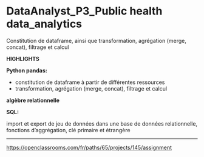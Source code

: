 # DataAnalyst_P3_Public health data_analytics
Constitution de dataframe, ainsi que transformation, agrégation (merge, concat), filtrage et calcul 

**HIGHLIGHTS**

**Python pandas:**

- constitution de dataframe à partir de différentes ressources 
- transformation, agrégation (merge, concat), filtrage et calcul 

**algèbre relationnelle**

**SQL:** 

import et export de jeu de données dans une base de données relationnelle, fonctions d’aggrégation, clé primaire et étrangère

----------------
https://openclassrooms.com/fr/paths/65/projects/145/assignment
